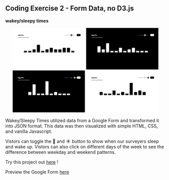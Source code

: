 ## Coding Exercise 2 - Form Data, no D3.js 

**wakey/sleepy times**

<p align="center">
<img width="45%" src="assets/wakeyTimesWeekday.png">
<img width="45%" src="assets/sleepyTimesWeekday.png">
<img width="45%" src="assets/sleepyTimesWeekend.png">
<img width="45%" src="assets/wakeyTimesWeekend.png">
</p>

Wakey/Sleepy Times utilized data from a Google Form and transformed it into JSON format. This data was then visualized with simple HTML, CSS, and vanilla Javascript.

Vistors can toggle the 🌙 and ☀️ button to show when our surveyers sleep and wake up. Vistors can also click on different days of the week to see the difference between weekday and weekend patterns.

Try this project out [here](https://clcl915.github.io/cdv-student/coding-exercises/coding-exercise-2_formdata/) !

Preview the Google Form [here](https://forms.gle/UNxy3tXsHdDsNpWy9)

